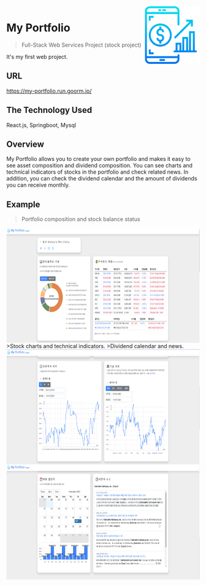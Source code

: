 <img src="./stock-project-front/public/banking.png" width="150px" align="right"/>

# My Portfolio
> Full-Stack Web Services Project (stock project)

It's my first web project.

## URL
https://my-portfolio.run.goorm.io/

## The Technology Used
React.js, Springboot, Mysql

## Overview
My Portfolio allows you to create your own portfolio and makes it easy to see asset composition and dividend composition.
You can see charts and technical indicators of stocks in the portfolio and check related news.
In addition, you can check the dividend calendar and the amount of dividends you can receive monthly.

## Example
>Portfolio composition and stock balance status
<img src="./stock-project-front/public/ex1.PNG" width="600px" height="300px" align="left"/>
>Stock charts and technical indicators.
<img src="./stock-project-front/public/ex2.PNG" width="600px" height="300px" align="left"/>
>Dividend calendar and news.
<img src="./stock-project-front/public/ex3.PNG" width="600px" height="300px" align="left"/>